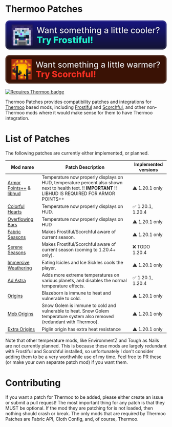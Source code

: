 # Thermoo Patches

[![](https://raw.githubusercontent.com/TheDeathlyCow/scorchful/main/docs/try_frostiful.svg)](https://modrinth.com/mod/frostiful)

[![](https://raw.githubusercontent.com/TheDeathlyCow/scorchful/main/docs/try_scorchful.svg)](https://modrinth.com/mod/scorchful)

<a href="https://modrinth.com/mod/thermoo">
<img src="https://i.imgur.com/MjlOmH0.png" alt="Requires Thermoo badge" width="300"/>
</a>

Thermoo Patches provides compatibility patches and integrations for [Thermoo](https://github.com/TheDeathlyCow/thermoo/)
based mods, including [Frostiful](https://github.com/TheDeathlyCow/frostiful/)
and [Scorchful](https://github.com/TheDeathlyCow/scorchful/), and other non-Thermoo mods where it would make sense for
them to have Thermoo integration.

# List of Patches

The following patches are currently either implemented, or planned.

| Mod name                                                                                           | Patch Description                                                                                                                                     | Implemented versions |
| -------------------------------------------------------------------------------------------------- | ----------------------------------------------------------------------------------------------------------------------------------------------------- | -------------------- |
| [Armor Points++](https://modrinth.com/mod/armorpoints) & [libhud](https://modrinth.com/mod/libhud) | Temperature now properly displays on HUD, temperature percent also shown next to health text. ‼️ **IMPORTANT** ‼️ LIBHUD IS REQUIRED FOR ARMOR POINTS++ | ⚠️ 1.20.1 only        |
| [Colorful Hearts](https://modrinth.com/mod/colorful-hearts)                                        | Temperature now properly displays on HUD.                                                                                                             | ✅ 1.20.1, 1.20.4     |
| [Overflowing Bars](https://modrinth.com/mod/overflowing-bars)                                      | Temperature now properly displays on HUD                                                                                                              | ⚠️ 1.20.1 only        |
| [Fabric Seasons](https://modrinth.com/mod/fabric-seasons)                                          | Makes Frostiful/Scorchful aware of current season.                                                                                                    | ⚠️ 1.20.1 only        |
| [Serene Seasons](https://modrinth.com/mod/serene-seasons)                                          | Makes Frostiful/Scorchful aware of current season (coming to 1.20.4+ only).                                                                           | ❌ TODO 1.20.4        |
| [Immersive Weathering](https://modrinth.com/mod/immersive-weathering)                              | Eating Icicles and Ice Sickles cools the player.                                                                                                      | ⚠️ 1.20.1 only        |
| [Ad Astra](https://modrinth.com/mod/ad-astra)                                                      | Adds more extreme temperatures on various planets, and disables the normal temperature effects.                                                       | ✅ 1.20.1, 1.20.4     |
| [Origins](https://modrinth.com/mod/origins)                                                        | Blazeborn is immune to heat and vulnerable to cold.                                                                                                   | ⚠️ 1.20.1 only        |
| [Mob Origins](https://modrinth.com/mod/moborigins)                                                 | Snow Golem is immune to cold and vulnerable to heat. Snow Golem temperature system also removed (redundant with Thermoo).                             | ⚠️ 1.20.1 only        |
| [Extra Origins](https://modrinth.com/mod/extra-origins)                                            | Piglin origin has extra heat resistance                                                                                                               | ⚠️ 1.20.1 only        |

Note that other temperature mods, like EnvironmentZ and Tough as Nails are not currently planned. This is because these
mods are largely redundant with Frostiful and Scorchful installed, so unfortunately I don't consider adding them to be a
very worthwhile use of my time. Feel free to PR these (or make your own separate patch mod) if you want them.

# Contributing

If you want a patch for Thermoo to be added, please either create an issue or submit a pull request! The most important
thing for any patch is that they MUST be optional. If the mod they are patching for is not loaded, then nothing should
crash or break. The only mods that are required by Thermoo Patches are Fabric API, Cloth Config, and, of course,
Thermoo. 